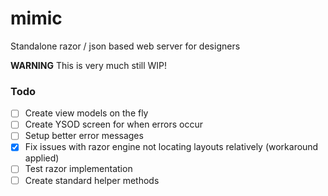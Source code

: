 # mimic
Standalone razor / json based web server for designers

**WARNING** This is very much still WIP!

### Todo
- [ ] Create view models on the fly
- [ ] Create YSOD screen for when errors occur
- [ ] Setup better error messages
- [x] Fix issues with razor engine not locating layouts relatively (workaround applied)
- [ ] Test razor implementation
- [ ] Create standard helper methods

